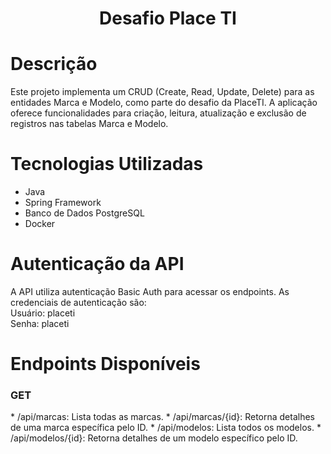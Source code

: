 <h1 align="center"> Desafio Place TI </h1>

# Descrição
Este projeto implementa um CRUD (Create, Read, Update, Delete) para as entidades Marca e Modelo, como parte do desafio da PlaceTI. A aplicação oferece funcionalidades para criação, leitura, atualização e exclusão de registros nas tabelas Marca e Modelo.

# Tecnologias Utilizadas
* Java
* Spring Framework
* Banco de Dados PostgreSQL
* Docker

# Autenticação da API

A API utiliza autenticação Basic Auth para acessar os endpoints. As credenciais de autenticação são: <br>
Usuário: placeti <br>
Senha: placeti <br>

# Endpoints Disponíveis

<h3> GET </h3>
* /api/marcas: Lista todas as marcas.
* /api/marcas/{id}: Retorna detalhes de uma marca específica pelo ID.
* /api/modelos: Lista todos os modelos.
* /api/modelos/{id}: Retorna detalhes de um modelo específico pelo ID.
